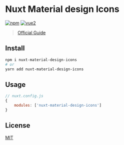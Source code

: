 # Nuxt Material design Icons

[![npm](https://img.shields.io/npm/v/nuxt-material-design-icons.svg)](https://www.npmjs.com/package/nuxt-material-design-icons) [![vue2](https://img.shields.io/badge/vue-2.x-brightgreen.svg)](https://vuejs.org/)

> [Official Guide](http://google.github.io/material-design-icons/)

## Install

```sh
npm i nuxt-material-design-icons
# or 
yarn add nuxt-material-design-icons
```

## Usage

```js
// nuxt.config.js
{
    modules: ['nuxt-material-design-icons']
}
```

## License

[MIT](http://opensource.org/licenses/MIT)